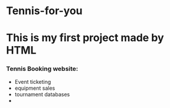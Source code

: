 # Tennis-for-you
<body><h1>This is my first project made by HTML</h1> 
<h3>Tennis Booking website:</h3> 
<ul>
<li>Event ticketing</li>
<li>equipment sales</li>
<li>tournament databases</li>
<li></li>
</ul>
</body>
